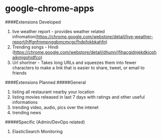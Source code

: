 google-chrome-apps
==================
####Extensions Developed
1. live weather report - provides weather related infromation(https://chrome.google.com/webstore/detail/live-weather-report/hffgnfmmpnggbmcmcgcfhdpfokbkahfn)
2. Trending songs - Hindi (https://chrome.google.com/webstore/detail/dhunn/jfihacgidnjekdkicphaikmjgohidfco)
3. Url shortner - Takes long URLs and squeezes them into fewer characters to make a link that is easier to share, tweet, or email to friends

####Extensions Planned
#####General
1. listing all restaurant nearby your location
2. listing movies released in last 7 days with ratings and other useful informations 
3. trending video, audio, pics over the intenet
4. trending news

#####Specific (Admin/DevOps related)
1. ElasticSearch Monitoring

